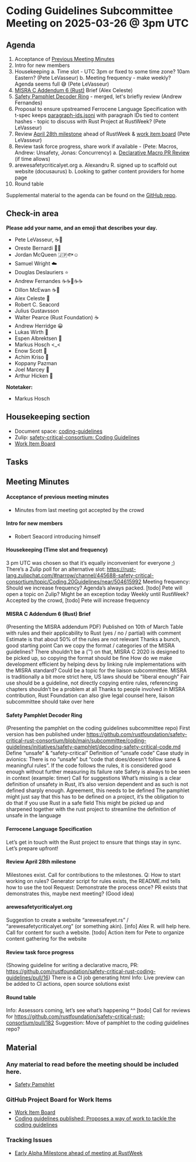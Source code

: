 # Coding Guidelines Subcommittee Meeting on 2025-03-26 @ 3pm UTC

## Agenda

1. Acceptance of [Previous Meeting Minutes](https://github.com/rustfoundation/safety-critical-rust-consortium/blob/main/subcommittee/coding-guidelines/meetings/2025-03-12/minutes.md)
2. Intro for new members
3. Housekeeping
   a. Time slot - UTC 3pm or fixed to some time zone? 10am Eastern? (Pete LeVasseur)
   b. Meeting frequency - make weekly? Agenda seems full 😅 (Pete LeVasseur)
4. [MISRA C Addendum 6 (Rust)](https://misra.org.uk/app/uploads/2025/03/MISRA-C-2025-ADD6.pdf) Brief (Alex Celeste)
5. [Safety Pamphlet Decoder Ring](https://github.com/rustfoundation/safety-critical-rust-consortium/blob/main/subcommittee/coding-guidelines/initiatives/safety-pamphlet/decoding-safety-critical-code.md) - merged, let's briefly review (Andrew Fernandes)
6. Proposal to ensure upstreamed Ferrocene Language Specification with t-spec keeps [paragraph-ids.jsoni](https://spec.ferrocene.dev/paragraph-ids.json) with paragraph IDs tied to content hashes - topic to discuss with Rust Project at RustWeek? (Pete LeVasseur)
7. Review [April 28th milestone](https://github.com/rustfoundation/safety-critical-rust-coding-guidelines/milestone/1) ahead of RustWeek & [work item board](https://github.com/orgs/rustfoundation/projects/1/views/1) (Pete LeVasseur)
8. Review task force progress, share work if available - (Pete: Macros, Andrew: Unsafety, Jonas: Concurrency)
   a. [Declarative Macro PR Review](https://github.com/rustfoundation/safety-critical-rust-coding-guidelines/pull/16) (if time allows)
9. arewesafetycriticalyet.org
   a. Alexandru R. signed up to scaffold out website (docusaurus)
   b. Looking to gather content providers for home page
10. Round table

Supplemental material to the agenda can be found on the [GitHub repo](https://github.com/rustfoundation/safety-critical-rust-consortium/tree/main/subcommittee/coding-guidelines).

## Check-in area

**Please add your name, and an emoji that describes your day.**

* Pete LeVasseur, ☕👏
* Oreste Bernardi 😶‍🌫️
* Jordan McQueen 🇯🇵🐟☺️
* Samuel Wright ☁️
* Douglas Deslauriers ⭐
* Andrew Fernandes ☕☕🥱☕☕
* Dillon McEwan ☕🌅
* Alex Celeste 🙂
* Robert C. Seacord
* Julius Gustavsson
* Walter Pearce (Rust Foundation) ☕
* Andrew Herridge 😀
* Lukas Wirth 🙁
* Espen Albrektsen 🙂
* Markus Hosch <_<
* Enow Scott 🙂
* Achim Kriso 🙂
* Koppany Pazman
* Joel Marcey 🤗
* Arthur Hicken 🫥

**Notetaker:**

* Markus Hosch

## Housekeeping section

* Document space: [coding-guidelines](https://github.com/rustfoundation/safety-critical-rust-consortium/tree/main/subcommittee/coding-guidelines)
* Zulip: [safety-critical-consortium: Coding Guidelines](https://rust-lang.zulipchat.com/#narrow/channel/445688-safety-critical-consortium/topic/Coding.20Guidelines)
* [Work Item Board](https://github.com/orgs/rustfoundation/projects/1)

## Tasks

## Meeting Minutes

#### Acceptance of previous meeting minutes

* Minutes from last meeting got accepted by the crowd

#### Intro for new members

* Robert Seacord introducing himself

#### Housekeeping (Time slot and frequency)

3 pm UTC was chosen so that it’s equally inconvenient for everyone ;)
There’s a Zulip poll for an alternative slot: https://rust-lang.zulipchat.com/#narrow/channel/445688-safety-critical-consortium/topic/Coding.20Guidelines/near/504615992
Meeting frequency: Should we increase frequency? Agenda’s always packed. [todo] Pete will open a topic on Zulip?
Might be an exception today
Weekly until RustWeek? Accepted by the crowd, [todo] Pete will increase frequency

#### MISRA C Addendum 6 (Rust) Brief

(Presenting the MISRA addendum PDF)
Published on 10th of March
Table with rules and their applicability to Rust (yes / no / partial) with comment
Estimate is that about 50% of the rules are not relevant
Thanks a bunch, good starting point
Can we copy the format / categories of the MISRA guidelines? There shouldn’t be a (™) on that, MISRA C 2020 is designed to be picked up, so copying the format should be fine
How do we make development efficient by helping devs by linking rule implementations with the MISRA standard?
Could be a topic for the liaison subcommittee.
MISRA is traditionally a bit more strict here, US laws should be “liberal enough”
Fair use should be a guideline, not directly copying entire rules, referencing chapters shouldn’t be a problem at all
Thanks to people involved in MISRA contribution, Rust Foundation can also give legal counsel here, liaison subcommittee should take over here

#### Safety Pamphlet Decoder Ring

(Presenting the pamphlet on the coding guidelines subcommittee repo)
First version has ben published under https://github.com/rustfoundation/safety-critical-rust-consortium/blob/main/subcommittee/coding-guidelines/initiatives/safety-pamphlet/decoding-safety-critical-code.md 
Define “unsafe” & “safety-critical”
Definition of “unsafe code”
Case study in avionics: There is no “unsafe” but “code that does/doesn’t follow sane & meaningful rules”. If the code follows the rules, it is considered good enough without further measuring its failure rate
Safety is always to be seen in context (example: timer)
Call for suggestions
What’s missing is a clear definition of unsafety in Rust, it’s also version dependent and as such is not defined sharply enough.
Agreement, this needs to be defined
The pamphlet might just say that this has to be defined on a project, it’s the obligation to do that if you use Rust in a safe field
This might be picked up and sharpened together with the rust project to streamline the definition of unsafe in the language

#### Ferrocene Language Specification

Let’s get in touch with the Rust project to ensure that things stay in sync. Let’s prepare upfront!

#### Review April 28th milestone

Milestones exist. Call for contributions to the milestones.
Q: How to start working on rules?
Generator script for rules exists, the README.md tells how to use the tool
Request: Demonstrate the process once?
PR exists that demonstrates this, maybe next meeting? (Good idea)

#### arewesafetycriticalyet.org

Suggestion to create a website “arewesafeyet.rs” / “arewesafetycriticalyet.org” (or something akin).
[info] Alex R. will help here. Call for content for such a website.
[todo] Action item for Pete to organize content gathering for the website

#### Review task force progress

(Showing guideline for writing a declarative macro, PR: https://github.com/rustfoundation/safety-critical-rust-coding-guidelines/pull/16)
There is a CI job generating html
Info: Live preview can be added to CI actions, open source solutions exist

#### Round table

Info: Assessors coming, let’s see what’s happening ^^
[todo] Call for reviews for https://github.com/rustfoundation/safety-critical-rust-consortium/pull/182 
Suggestion: Move of pamphlet to the coding guidelines repo?

## Material

### Any material to read before the meeting should be included here.

* [Safety Pamphlet](https://github.com/rustfoundation/safety-critical-rust-consortium/blob/main/subcommittee/coding-guidelines/initiatives/safety-pamphlet/decoding-safety-critical-code.md)

### GitHub Project Board for Work Items

* [Work Item Board](https://github.com/orgs/rustfoundation/projects/1)
* [Coding guidelines published: Proposes a way of work to tackle the coding guidelines](https://github.com/rustfoundation/safety-critical-rust-consortium/issues/188#issue-2869798433)

### Tracking Issues

* [Early Alpha Milestone ahead of meeting at RustWeek](https://github.com/rustfoundation/safety-critical-rust-coding-guidelines/milestone/1)
